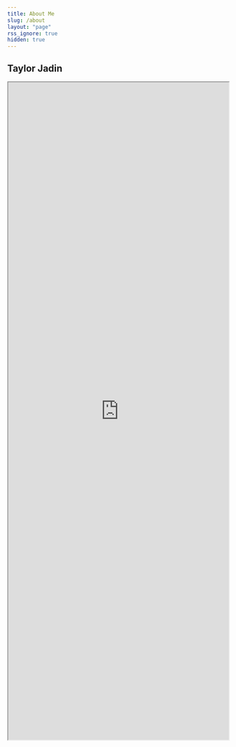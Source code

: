 ```yaml
---
title: About Me
slug: /about
layout: "page"
rss_ignore: true
hidden: true
---
```



## Taylor Jadin

<iframe width='100%' height='1500' src="https://docs.google.com/document/d/e/2PACX-1vSPGIOCxd2xpQ7niAjdv93wuqpvUqqf6LRFfE3NlCVT1kHEq47EXQl2H6WEl7NtImLUotb_092PwlE9/pub?embedded=true"></iframe>



